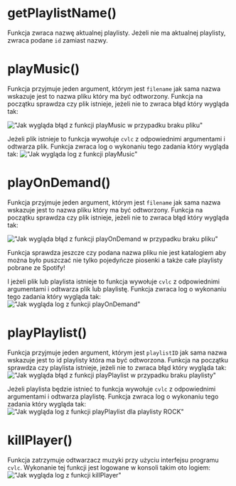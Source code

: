 # getPlaylistName()
Funkcja zwraca nazwę aktualnej playlisty. Jeżeli nie ma aktualnej playlisty, zwraca podane `id` zamiast nazwy.
# playMusic()
Funkcja przyjmuje jeden argument, którym jest `filename` jak sama nazwa wskazuje jest to nazwa pliku który ma być odtworzony. Funkcja na początku sprawdza czy plik istnieje, jeżeli nie to zwraca błąd który wygląda tak:

!["Jak wygląda błąd z funkcji playMusic w przypadku braku pliku"](https://i.imgur.com/ziy24gy.png)

Jeżeli plik istnieje to funkcja wywołuje `cvlc` z odpowiednimi argumentami i odtwarza plik. Funkcja zwraca log o wykonaniu tego zadania który wygląda tak:
!["Jak wygląda log z funkcji playMusic"](https://i.imgur.com/KQI9WqM.png)
# playOnDemand()
Funkcja przyjmuje jeden argument, którym jest `filename` jak sama nazwa wskazuje jest to nazwa pliku który ma być odtworzony. Funkcja na początku sprawdza czy plik istnieje, jeżeli nie to zwraca błąd który wygląda tak:

!["Jak wygląda błąd z funkcji playOnDemand w przypadku braku pliku"](https://i.imgur.com/oz1Yx5S.png)

Funkcja sprawdza jeszcze czy podana nazwa pliku nie jest katalogiem aby można było puszczać nie tylko pojedyńcze piosenki a także całe playlisty pobrane ze Spotify!

I jeżeli plik lub playlista istnieje to funkcja wywołuje `cvlc` z odpowiednimi argumentami i odtwarza plik lub playlistę. Funkcja zwraca log o wykonaniu tego zadania który wygląda tak:
!["Jak wygląda log z funkcji playOnDemand"](https://i.imgur.com/Vq8T9pg.png)
# playPlaylist()
Funkcja przyjmuje jeden argument, którym jest `playlistID` jak sama nazwa wskazuje jest to id playlisty która ma być odtworzona. Funkcja na początku sprawdza czy playlista istnieje, jeżeli nie to zwraca błąd który wygląda tak:
!["Jak wygląda błąd z funkcji playPlaylist w przypadku braku playlisty"](https://i.imgur.com/zgwZSsu.png)

Jeżeli playlista będzie istnieć to funkcja wywołuje `cvlc` z odpowiednimi argumentami i odtwarza playlistę. Funkcja zwraca log o wykonaniu tego zadania który wygląda tak:
!["Jak wygląda log z funkcji playPlaylist dla playlisty ROCK"](https://i.imgur.com/LEMe2Xk.png)
# killPlayer()
Funkcja zatrzymuje odtwarzacz muzyki przy użyciu interfejsu programu `cvlc`.
Wykonanie tej funkcji jest logowane w konsoli takim oto logiem:
!["Jak wygląda log z funkcji killPlayer"](https://i.imgur.com/7eqTKBa.png)
